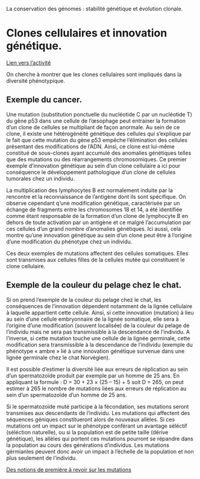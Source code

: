 La conservation des génomes : stabilité génétique et évolution clonale.

# Clones cellulaires et innovation génétique.

[Lien vers l’activité](https://ipfs.io/ipfs/QmYiGykwgBuywdqfzqkPi2Gg6MuYnAxJCzgnzGDS22o8R9)

On cherche à montrer que les clones cellulaires sont impliqués dans la diversité phénotypique.

## Exemple du cancer.

Une mutation (substitution ponctuelle du nucléotide C par un nucléotide T) du gène p53 dans une cellule de l’œsophage peut entrainer la formation d’un clone de cellules se multipliant de façon anormale. Au sein de ce clone, il existe une hétérogénéité génétique des cellules qui s’explique par le fait que cette mutation du gène p53 empêche l’élimination des cellules présentant des modifications de l’ADN. Ainsi, ce clone est lui-même constitué de sous-clones ayant accumulé des anomalies génétiques telles que des mutations ou des réarrangements chromosomiques. Ce premier exemple d’innovation génétique au sein d’un clone cellulaire a ici pour conséquence le développement pathologique d’un clone de cellules tumorales chez un individu.

La multiplication des lymphocytes B est normalement induite par la rencontre et la reconnaissance de l’antigène dont ils sont spécifique. On observe cependant q’une modification génétique, caractérisée par un échange de fragments entre les chromosomes 18 et 14, a été identifiée comme étant responsable de la formation d’un clone de lymphocyte B en dehors de toute activation par un antigène et ce malgré l’accumulation par ces cellules d’un grand nombre d’anomalies génétiques. Ici aussi, cela montre qu’une innovation génétique au sein d’un clone peut être à l’origine d’une modification du phénotype chez un individu. 

Ces deux exemples de mutations affectent des cellules somatiques. Elles sont transmises aux cellules filles de la cellules mutée qui constituent le clone cellulaire.

## Exemple de la couleur du pelage chez le chat.

Si on prend l’exemple de la couleur du pelage chez le chat, les conséquences de l’innovation dépendent notamment de la lignée cellulaire à laquelle appartient cette cellule. Ainsi, si cette innovation (mutation) à lieu au sein d’une cellule embryonnaire de la lignée somatique, elle sera à l’origine d’une modification (souvent localisée) de la couleur du pelage de l’individu mais ne sera pas transmissible à la descendance de l’individu. A l’inverse, si cette mutation touche une cellule de la lignée germinale, cette modification sera transmissible à la descendance de l’individu (exemple du phénotype « ambre » lié à une innovation génétique survenue dans une lignée germinale chez le chat Norvégien).

Il est possible d’estimer la diversité liée aux erreurs de réplication au sein d’un spermatozoïde produit par exemple par un homme de 25 ans. En appliquant la formule : D = 30 + 23 × (25 – 15) + 5 soit D = 265, on peut estimer à 265 le nombre de mutations liées aux erreurs de réplication au sein d’un spermatozoïde d’un homme de 25 ans. 

Si le spermatozoïde muté participe à la fécondation, ses mutations seront transmises aux descendants de l’individu. Les mutations qui affectent des séquences géniques constitueront alors de nouveaux allèles. Si ces mutations ont un impact sur le phénotype conférant un avantage séléctif (séléction naturelle), ou si la population est de petite taille (dérive génétique), les allèles qui portent ces mutations pourront se répandre dans la population au cours des générations d’individus. Les mutations gérmianles peuvent donc avoir un impact à l’échelle de la population et non plus seulement de l’individu.


[Des notions de première à revoir sur les mutations](https://github.com/YannBouyeron/SVT-TS/blob/master/Génétique%20et%20évolution/Rappels%20conséquences%20mutations.md)

